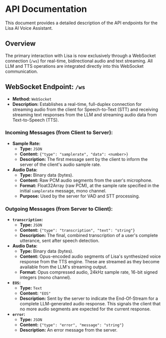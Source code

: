 # API Documentation

This document provides a detailed description of the API endpoints for the Lisa AI Voice Assistant.

## Overview

The primary interaction with Lisa is now exclusively through a WebSocket connection (`/ws`) for real-time, bidirectional audio and text streaming. All LLM and TTS operations are integrated directly into this WebSocket communication.

## WebSocket Endpoint: `/ws`

*   **Method:** `WebSocket`
*   **Description:** Establishes a real-time, full-duplex connection for streaming audio from the client for Speech-to-Text (STT) and receiving streaming text responses from the LLM and streaming audio data from Text-to-Speech (TTS).

### Incoming Messages (from Client to Server):

*   **Sample Rate:**
    *   **Type:** `JSON`
    *   **Content:** `{"type": "samplerate", "data": <number>}`
    *   **Description:** The first message sent by the client to inform the server of the client's audio sample rate.
*   **Audio Data:**
    *   **Type:** Binary data (bytes).
    *   **Content:** Raw PCM audio segments from the user's microphone.
    *   **Format:** Float32Array (raw PCM), at the sample rate specified in the initial `samplerate` message, mono channel.
    *   **Purpose:** Used by the server for VAD and STT processing.

### Outgoing Messages (from Server to Client):

*   **`transcription`:**
    *   **Type:** `JSON`
    *   **Content:** `{"type": "transcription", "text": "string"}`
    *   **Description:** The final, combined transcription of a user's complete utterance, sent after speech detection.
*   **Audio Data:**
    *   **Type:** Binary data (bytes).
    *   **Content:** Opus-encoded audio segments of Lisa's synthesized voice response from the TTS engine. These are streamed as they become available from the LLM's streaming output.
    *   **Format:** Opus compressed audio, 24kHz sample rate, 16-bit signed integers (mono channel).
*   **`EOS`:**
    *   **Type:** `Text`
    *   **Content:** `"EOS"`
    *   **Description:** Sent by the server to indicate the End-Of-Stream for a complete LLM-generated audio response. This signals the client that no more audio segments are expected for the current response.
*   **`error`:**
    *   **Type:** `JSON`
    *   **Content:** `{"type": "error", "message": "string"}`
    *   **Description:** An error message from the server.